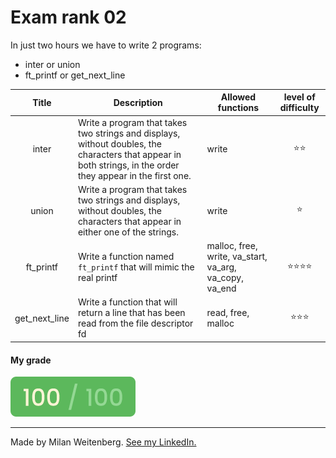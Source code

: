 # Exam rank 02
In just two hours we have to write 2 programs:
-	inter or union
-	ft_printf or get_next_line

| Title | Description | Allowed functions | level of difficulty |
|:-----:|-------------|-------------------|:-------------------:|
| inter |Write a program that takes two strings and displays, without doubles, the characters that appear in both strings, in the order they appear in the first one.|write|:star::star:|
| union |Write a program that takes two strings and displays, without doubles, the characters that appear in either one of the strings.|write|:star:|
| ft_printf | Write a function named `ft_printf` that will mimic the real printf | malloc, free, write, va_start, va_arg, va_copy, va_end |:star::star::star::star:|
| get_next_line |Write a function that will return a line that has been read from the file descriptor fd|read, free, malloc|:star::star::star:|

#### My grade
<img src="../img/score100.png" width="200" height="64"/>

---

Made by Milan Weitenberg. [See my LinkedIn.](https://www.linkedin.com/in/mnweitenberg/)
